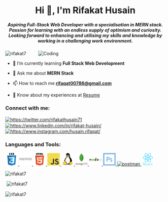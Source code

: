 <h1 align="center">Hi 👋, I'm Rifakat Husain</h1>
<h5 align="center">Aspiring Full-Stack Web Developer with a specialisation in MERN stack. Passion for learning with an endless supply of optimism and curiosity. Looking forward to enhancing and utilising my skills and knowledge by working in a challenging work environment.</h5>
<img align="right" alt="Coding" width="400" src="https://cdn.dribbble.com/users/1008970/screenshots/6251310/blog_post_js.gif">

<p align="left"> <img src="https://komarev.com/ghpvc/?username=rifakat7&label=Profile%20views&color=0e75b6&style=flat" alt="rifakat7" /> </p>


- 🌱 I’m currently learning **Full Stack Web Development**

- 💬 Ask me about **MERN Stack**

- 📫 How to reach me **rifaqat00786@gmail.com**

- 📄 Know about my experiences at [Resume](https://docs.google.com/document/d/1sUvSB3hLEdbmK5LIUwsEtT5FGnjikgF_Pb4sck3CA-A/edit?usp=sharing)

<h3 align="left">Connect with me:</h3>
<p align="left">
<a href="https://twitter.com/rifakathusain71" target="blank"><img align="center" src="https://raw.githubusercontent.com/rahuldkjain/github-profile-readme-generator/master/src/images/icons/Social/twitter.svg" alt="https://twitter.com/rifakathusain71" height="30" width="40" /></a>
<a href="https://www.linkedin.com/in/rifakat-husain/" target="blank"><img align="center" src="https://raw.githubusercontent.com/rahuldkjain/github-profile-readme-generator/master/src/images/icons/Social/linked-in-alt.svg" alt="https://www.linkedin.com/in/rifakat-husain/" height="30" width="40" /></a>
<a href="https://www.instagram.com/husain.rifaqat/" target="blank"><img align="center" src="https://raw.githubusercontent.com/rahuldkjain/github-profile-readme-generator/master/src/images/icons/Social/instagram.svg" alt="https://www.instagram.com/husain.rifaqat/" height="30" width="40" /></a>
</p>

<h3 align="left">Languages and Tools:</h3>
<p align="left"> <a href="https://www.w3schools.com/css/" target="_blank" rel="noreferrer"> <img src="https://raw.githubusercontent.com/devicons/devicon/master/icons/css3/css3-original-wordmark.svg" alt="css3" width="40" height="40"/> </a> <a href="https://expressjs.com" target="_blank" rel="noreferrer"> <img src="https://raw.githubusercontent.com/devicons/devicon/master/icons/express/express-original-wordmark.svg" alt="express" width="40" height="40"/> </a> <a href="https://www.w3.org/html/" target="_blank" rel="noreferrer"> <img src="https://raw.githubusercontent.com/devicons/devicon/master/icons/html5/html5-original-wordmark.svg" alt="html5" width="40" height="40"/> </a> <a href="https://developer.mozilla.org/en-US/docs/Web/JavaScript" target="_blank" rel="noreferrer"> <img src="https://raw.githubusercontent.com/devicons/devicon/master/icons/javascript/javascript-original.svg" alt="javascript" width="40" height="40"/> </a> <a href="https://www.linux.org/" target="_blank" rel="noreferrer"> <img src="https://raw.githubusercontent.com/devicons/devicon/master/icons/linux/linux-original.svg" alt="linux" width="40" height="40"/> </a> <a href="https://www.mongodb.com/" target="_blank" rel="noreferrer"> <img src="https://raw.githubusercontent.com/devicons/devicon/master/icons/mongodb/mongodb-original-wordmark.svg" alt="mongodb" width="40" height="40"/> </a> <a href="https://nodejs.org" target="_blank" rel="noreferrer"> <img src="https://raw.githubusercontent.com/devicons/devicon/master/icons/nodejs/nodejs-original-wordmark.svg" alt="nodejs" width="40" height="40"/> </a> <a href="https://www.photoshop.com/en" target="_blank" rel="noreferrer"> <img src="https://raw.githubusercontent.com/devicons/devicon/master/icons/photoshop/photoshop-line.svg" alt="photoshop" width="40" height="40"/> </a> <a href="https://postman.com" target="_blank" rel="noreferrer"> <img src="https://www.vectorlogo.zone/logos/getpostman/getpostman-icon.svg" alt="postman" width="40" height="40"/> </a> <a href="https://reactjs.org/" target="_blank" rel="noreferrer"> <img src="https://raw.githubusercontent.com/devicons/devicon/master/icons/react/react-original-wordmark.svg" alt="react" width="40" height="40"/> </a> </p>

<p><img align="left" src="https://github-readme-stats.vercel.app/api/top-langs?username=rifakat7&show_icons=true&locale=en&layout=compact" alt="rifakat7" /></p>
<br>
<p>&nbsp;<img align="center" src="https://github-readme-stats.vercel.app/api?username=rifakat7&show_icons=true&locale=en" alt="rifakat7" /></p>

<p><img align="center" src="https://github-readme-streak-stats.herokuapp.com/?user=rifakat7&" alt="rifakat7" /></p>
